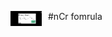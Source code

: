 #nCr fomrula 
<img src="ncr.png"
     alt="ncr formula  icon"
     style="float: left; margin-right: 10px; width:50px;" />
